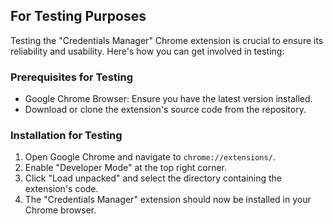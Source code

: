 ## For Testing Purposes

Testing the "Credentials Manager" Chrome extension is crucial to ensure its reliability and usability. Here's how you can get involved in testing:

### Prerequisites for Testing

- Google Chrome Browser: Ensure you have the latest version installed.
- Download or clone the extension's source code from the repository.

### Installation for Testing

1. Open Google Chrome and navigate to `chrome://extensions/`.
2. Enable "Developer Mode" at the top right corner.
3. Click "Load unpacked" and select the directory containing the extension's code.
4. The "Credentials Manager" extension should now be installed in your Chrome browser.
